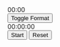 <!DOCTYPE html>
<html>
<head>
  <style> @media only screen and (max-width: 600px) {
    .clock {
      display: inline-block;
      font-size: 24px;
      cursor: pointer;
    }
    .timer {
      display: inline-block;
      font-size: 24px;
      margin-left: 20px;
    }
    .button {
      display: inline-block;
      padding: 8px 12px;
      font-size: 16px;
      cursor: pointer;
      background-color: #800000;
      color: #ffffff;
      border: none;
      border-radius: 4px;
      margin-right: 10px;
    }
    .button:hover {
      background-color: #00b3b3;
      animation: pulse 1s infinite;
    }
    @keyframes pulse {
      0% { transform: scale(1); }
      50% { transform: scale(1.1); }
      100% { transform: scale(1); }
    }}</style>
</head>
<body>
  <div id="clock" class="clock">00:00</div>
  <button id="format-toggle" class="button">Toggle Format</button>
  <div id="timer" class="timer">00:00:00</div>
  <button id="timer-start" class="button">Start</button>
  <button id="timer-reset" class="button">Reset</button>

  <script>
  function getRandomColor(){var letters="0123456789ABCDEF";var color="#";for(var i=0;i<6;i++){color+=letters[Math.floor(Math.random()*16)];}return color;}

var buttons=document.getElementsByClassName("button");
for(var i=0;i<buttons.length;i++){
  buttons[i].addEventListener("mouseover",function(){
    this.style.backgroundColor=getRandomColor();
  });
  buttons[i].addEventListener("mouseout",function(){
    this.style.backgroundColor="#800000";
  });
}

var clock=document.getElementById("clock");
var timer=document.getElementById("timer");
var formatToggle=document.getElementById("format-toggle");
var timerStart=document.getElementById("timer-start");
var timerReset=document.getElementById("timer-reset");

formatToggle.addEventListener("click",function(){
  clock.classList.toggle("timer");
  timer.classList.toggle("clock");
});

timerStart.addEventListener("click",function(){
  // Add functionality to start the timer
  // Code for starting the timer goes here
});

timerReset.addEventListener("click",function(){
  // Add functionality to reset the timer
  // Code for resetting the timer goes here
});

function updateClock(){
  const clockElement=document.getElementById('clock');
  const date=new Date();
  let hours=date.getHours();
  let minutes=date.getMinutes();
  let ampm='';

  if(is24HourFormat()){
    hours=padZero(hours);
  }else{
    hours=convertTo12Hour(hours);
    ampm=hours>=12?'PM':'AM';
  }

  minutes=padZero(minutes);
  const time=`${hours}:${minutes} ${ampm}`;
  clockElement.textContent=time;
}

function is24HourFormat(){
  return localStorage.getItem('format')==='24';
}

function toggleFormat(){
  const formatToggle=document.getElementById('format-toggle');
  formatToggle.addEventListener('click',function(){
    const currentFormat=localStorage.getItem('format');
    const newFormat=currentFormat==='24'?'12':'24';
    localStorage.setItem('format',newFormat);
    updateClock();
  });
}

function padZero(value){
  return value.toString().padStart(2,'0');
}

function convertTo12Hour(hours){
  return hours>12?hours-12:hours;
}

let timerInterval;
let timerSeconds=0;

function startTimer(){
  const timerElement=document.getElementById('timer');
  const timerStartButton=document.getElementById('timer-start');
  const timerResetButton=document.getElementById('timer-reset');

  timerStartButton.addEventListener('click',function(){
    if(timerInterval){
      clearInterval(timerInterval);
      timerInterval=null;
      timerStartButton.textContent='Start';
    }else{
      timerInterval=setInterval(function(){
        timerSeconds++;
        const hours=Math.floor(timerSeconds/3600);
        const minutes=Math.floor((timerSeconds%3600)/60);
        const seconds=timerSeconds%60;
        const time=`${padZero(hours)}:${padZero(minutes)}:${padZero(seconds)}`;
        timerElement.textContent=time;
      },1000);
      timerStartButton.textContent='Pause';
    }
  });

  timerResetButton.addEventListener('click',function(){
    clearInterval(timerInterval);
    timerInterval=null;
    timerSeconds=0;
    timerElement.textContent='00:00:00';
    timerStartButton.textContent='Start';
  });
}

function initializeClock(){
  localStorage.removeItem('format');
  updateClock();
  toggleFormat();
  startTimer();
}

initializeClock();

  </script>
</body>
</html>







